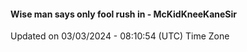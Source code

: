 #### Wise man says only fool rush in - McKidKneeKaneSir
Updated on 03/03/2024 - 08:10:54 (UTC) Time Zone
